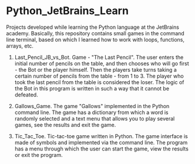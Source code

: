# Python_JetBrains_Learn
Projects developed while learning the Python language at the JetBrains academy. Basically, this repository contains small games in the command line terminal, based on which I learned how to work with loops, functions, arrays, etc.
 
1. Last_Pencil_JB_vs_Bot. Game - "The Last Pencil". The user enters the initial number of pencils on the table, and then chooses who will go first - the Bot or the   player himself. Then the players take turns taking a certain number of pencils from the table - from 1 to 3. The player who took the last pencil from the table is considered the loser. The logic of the Bot in this program is written in such a way that it cannot be defeated. 

2. Gallows_Game. 
The game "Gallows" implemented in the Python command line. The game has a dictionary from which a word is randomly selected and a text menu that allows you to play several games, see the results and exit the game.

3. Tic_Tac_Toe.
Tic-tac-toe game written in Python. The game interface is made of symbols and implemented via the command line. The program has a menu through which the user can start the game, view the results or exit the program.
